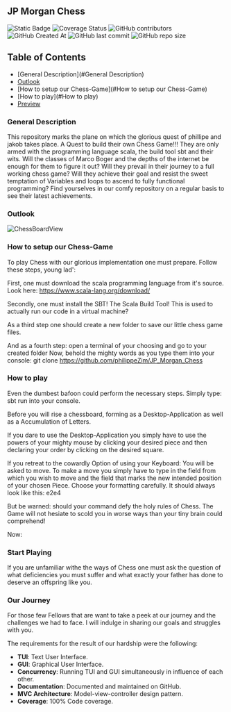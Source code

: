 ## JP Morgan Chess
![Static Badge](https://img.shields.io/badge/Scala-sbt-red?style=for-the-badge&logo=Scala&logoColor=%23dc322f&color=%23dc322f)
![Coverage Status](https://coveralls.io/repos/github/philippeZim/JP_Morgan_Chess/badge.svg?branch=feature/CI)
![GitHub contributors](https://img.shields.io/github/contributors/philippeZim/JP_Morgan_Chess)
![GitHub Created At](https://img.shields.io/github/created-at/philippeZim/JP_Morgan_Chess)
![GitHub last commit](https://img.shields.io/github/last-commit/philippeZim/JP_Morgan_Chess)
![GitHub repo size](https://img.shields.io/github/repo-size/philippeZim/JP_Morgan_Chess)

## Table of Contents

- [General Description](#General Description)
- [Outlook](#Outlook)
- [How to setup our Chess-Game](#How to setup our Chess-Game)
- [How to play](#How to play)
- [Preview](#preview)

### General Description
This repository marks the plane on which the glorious quest of phillipe and jakob takes place.
A Quest to build their own Chess Game!!!
They are only armed with the programming language scala, the build tool sbt and their wits.
Will the classes of Marco Boger and the depths of the internet be enough for them to figure it out?
Will they prevail in their journey to a full working chess game?
Will they achieve their goal and resist the sweet temptation of Variables and loops to ascend to fully functional programming?
Find yourselves in our comfy repository on a regular basis to see their latest achievements.

### Outlook
![ChessBoardView](https://github.com/philippeZim/JP_Morgan_Chess/blob/developer/src/main/resources/githubImages/ChessBoardImage.png)

### How to setup our Chess-Game

To play Chess with our glorious implementation one must prepare.
Follow these steps, young lad':

First, one must download the scala programming language from it's source.
Look here:
https://www.scala-lang.org/download/

Secondly, one must install the SBT! The Scala Build Tool!
This is used to actually run our code in a virtual machine?

As a third step one should create a new folder to save our little chess game files.

And as a fourth step: 
open a terminal of your choosing and go to your created folder
Now, behold the mighty words as you type them into your console: 
git clone https://github.com/philippeZim/JP_Morgan_Chess

### How to play

Even the dumbest bafoon could perform the necessary steps.
Simply type:
sbt run
into your console.

Before you will rise a chessboard, forming as a Desktop-Application as well as a Accumulation of Letters.

If you dare to use the Desktop-Application you simply have to use the powers of your mighty mouse by clicking
your desired piece and then declaring your order by clicking on the desired square.

If you retreat to the cowardly Option of using your Keyboard:
You will be asked to move. To make a move you simply have to type in the field from
which you wish to move and the field that marks the new intended position of your chosen Piece.
Choose your formatting carefully. It should always look like this: e2e4 

But be warned: should your command defy the holy rules of Chess. The Game will not hesiate
to scold you in worse ways than your tiny brain could comprehend!

Now:

### Start Playing

If you are unfamiliar withe the ways of Chess one must ask the question of what deficiencies you must suffer
and what exactly your father has done to deserve an offspring like you.

### Our Journey

For those few Fellows that are want to take a peek at our journey and the challenges we had to face.
I will indulge in sharing our goals and struggles with you.

The requirements for the result of our hardship were the following:
- **TUI**: Text User Interface.
- **GUI**: Graphical User Interface.
- **Concurrency**: Running TUI and GUI simultaneously in influence of each other.
- **Documentation**: Documented and maintained on GitHub.
- **MVC Architecture**: Model-view-controller design pattern.
- **Coverage**: 100% Code coverage.